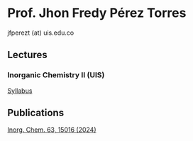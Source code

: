 # Prof. Jhon Fredy Pérez Torres
jfperezt (at) uis.edu.co 
## Lectures
### Inorganic Chemistry II (UIS)
[Syllabus](gbqtuis.github.io/syllabus-InorgChemII-24732.pdf)
## Publications
[Inorg. Chem. 63, 15016 (2024)](https://doi.org/10.1021/acs.inorgchem.4c01771)

